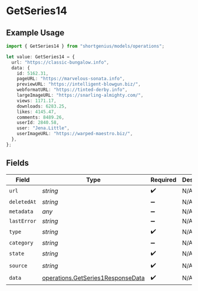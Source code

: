 # GetSeries14

## Example Usage

```typescript
import { GetSeries14 } from "shortgenius/models/operations";

let value: GetSeries14 = {
  url: "https://classic-bungalow.info",
  data: {
    id: 5162.31,
    pageURL: "https://marvelous-sonata.info",
    previewURL: "https://intelligent-blowgun.biz/",
    webformatURL: "https://tinted-derby.info",
    largeImageURL: "https://snarling-almighty.com/",
    views: 1171.17,
    downloads: 6283.25,
    likes: 4145.47,
    comments: 8489.26,
    userId: 2840.58,
    user: "Jena.Little",
    userImageURL: "https://warped-maestro.biz/",
  },
};
```

## Fields

| Field                                                                                  | Type                                                                                   | Required                                                                               | Description                                                                            |
| -------------------------------------------------------------------------------------- | -------------------------------------------------------------------------------------- | -------------------------------------------------------------------------------------- | -------------------------------------------------------------------------------------- |
| `url`                                                                                  | *string*                                                                               | :heavy_check_mark:                                                                     | N/A                                                                                    |
| `deletedAt`                                                                            | *string*                                                                               | :heavy_minus_sign:                                                                     | N/A                                                                                    |
| `metadata`                                                                             | *any*                                                                                  | :heavy_minus_sign:                                                                     | N/A                                                                                    |
| `lastError`                                                                            | *string*                                                                               | :heavy_minus_sign:                                                                     | N/A                                                                                    |
| `type`                                                                                 | *string*                                                                               | :heavy_check_mark:                                                                     | N/A                                                                                    |
| `category`                                                                             | *string*                                                                               | :heavy_minus_sign:                                                                     | N/A                                                                                    |
| `state`                                                                                | *string*                                                                               | :heavy_check_mark:                                                                     | N/A                                                                                    |
| `source`                                                                               | *string*                                                                               | :heavy_check_mark:                                                                     | N/A                                                                                    |
| `data`                                                                                 | [operations.GetSeries1ResponseData](../../models/operations/getseries1responsedata.md) | :heavy_check_mark:                                                                     | N/A                                                                                    |